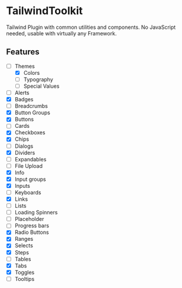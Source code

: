 # TailwindToolkit

Tailwind Plugin with common utilities and components.
No JavaScript needed, usable with virtually any Framework.

## Features

-   [ ] Themes
    -   [x] Colors
    -   [ ] Typography
    -   [ ] Special Values
-   [ ] Alerts
-   [x] Badges
-   [ ] Breadcrumbs
-   [x] Button Groups
-   [x] Buttons
-   [ ] Cards
-   [x] Checkboxes
-   [x] Chips
-   [ ] Dialogs
-   [x] Dividers
-   [ ] Expandables
-   [ ] File Upload
-   [x] Info
-   [x] Input groups
-   [x] Inputs
-   [ ] Keyboards
-   [x] Links
-   [ ] Lists
-   [ ] Loading Spinners
-   [ ] Placeholder
-   [ ] Progress bars
-   [x] Radio Buttons
-   [x] Ranges
-   [x] Selects
-   [x] Steps
-   [ ] Tables
-   [x] Tabs
-   [x] Toggles
-   [ ] Tooltips
